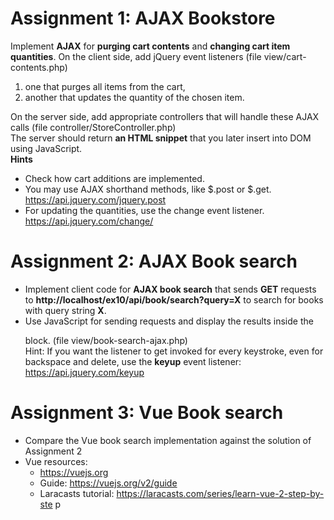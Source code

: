 # Assignment 1: AJAX Bookstore
Implement **AJAX** for **purging cart contents** and **changing cart item quantities**.
On the client side, add jQuery event listeners (file view/cart-contents.php)  
1) one that purges all items from the cart,
2) another that updates the quantity of the chosen item.  
  
On the server side, add appropriate controllers that will handle these AJAX calls (file
controller/StoreController.php)  
The server should return **an HTML snippet** that you later insert into DOM using
JavaScript.  
**Hints**  
- Check how cart additions are implemented.
- You may use AJAX shorthand methods, like $.post or $.get.
https://api.jquery.com/jquery.post
- For updating the quantities, use the change event listener.
https://api.jquery.com/change/


# Assignment 2: AJAX Book search
- Implement client code for **AJAX book search** that
sends **GET** requests to
 **http://localhost/ex10/api/book/search?query=X**
to search for books with query string **X**.
- Use JavaScript for sending requests and display
the results inside the
**<ul class="book-hits"></ul>** block.
(file view/book-search-ajax.php)  
Hint: If you want the listener to get invoked for
every keystroke, even for backspace and delete,
use the **keyup** event listener:
https://api.jquery.com/keyup


# Assignment 3: Vue Book search
- Compare the Vue book search implementation
against the solution of Assignment 2
- Vue resources:
    - https://vuejs.org
    - Guide: https://vuejs.org/v2/guide
    - Laracasts tutorial:
https://laracasts.com/series/learn-vue-2-step-by-ste
p
